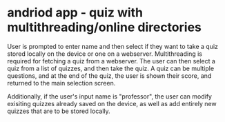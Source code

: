 # andriod app - quiz with multithreading/online directories

User is prompted to enter name and then select if they want to take a quiz stored locally on the device or one on a webserver. Multithreading is required for fetching a quiz from a webserver. The user can then select a quiz from a list of quizzes, and then take the quiz. A quiz can be multiple questions, and at the end of the quiz, the user is shown their score, and returned to the main selection screen.

Additionally, if the user's input name is "professor", the user can modify exisiting quizzes already saved on the device, as well as add entirely new quizzes that are to be stored locally.
